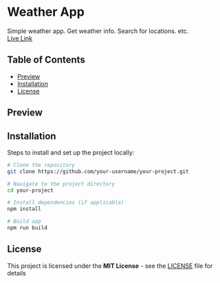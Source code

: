 # Weather App

Simple weather app. Get weather info. Search for locations. etc.
<br>
[Live Link]()


## Table of Contents

- [Preview](#preview)
- [Installation](#installation)
- [License](#license)


## Preview

<a src="src/assets/preview.png" alt="Preview Image" width="1000px">


## Installation

Steps to install and set up the project locally:

```bash
# Clone the repository
git clone https://github.com/your-username/your-project.git

# Navigate to the project directory
cd your-project

# Install dependencies (if applicable)
npm install

# Build app
npm run build
```

## License 

This project is licensed under the **MIT License** - see the [LICENSE](LICENSE) file for details